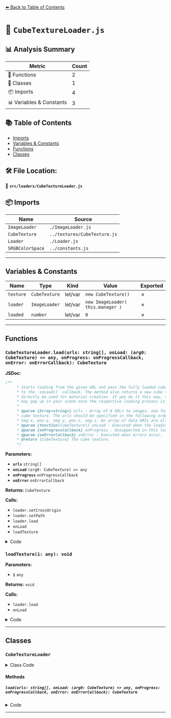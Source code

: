 [⬅️ Back to Table of Contents](../../index.md)

# 📄 `CubeTextureLoader.js`

## 📊 Analysis Summary

| Metric | Count |
|--------|-------|
| 🔧 Functions | 2 |
| 🧱 Classes | 1 |
| 📦 Imports | 4 |
| 📊 Variables & Constants | 3 |

## 📚 Table of Contents

- [Imports](#imports)
- [Variables & Constants](#variables-constants)
- [Functions](#functions)
- [Classes](#classes)

## 🛠️ File Location:
📂 **`src/loaders/CubeTextureLoader.js`**

## 📦 Imports

| Name | Source |
|------|--------|
| `ImageLoader` | `./ImageLoader.js` |
| `CubeTexture` | `../textures/CubeTexture.js` |
| `Loader` | `./Loader.js` |
| `SRGBColorSpace` | `../constants.js` |


---

## Variables & Constants

| Name | Type | Kind | Value | Exported |
|------|------|------|-------|----------|
| `texture` | `CubeTexture` | let/var | `new CubeTexture()` | ✗ |
| `loader` | `ImageLoader` | let/var | `new ImageLoader( this.manager )` | ✗ |
| `loaded` | `number` | let/var | `0` | ✗ |


---

## Functions

### `CubeTextureLoader.load(urls: string[], onLoad: (arg0: CubeTexture) => any, onProgress: onProgressCallback, onError: onErrorCallback): CubeTexture`

**JSDoc:**
```typescript
/**
	 * Starts loading from the given URL and pass the fully loaded cube texture
	 * to the `onLoad()` callback. The method also returns a new cube texture object which can
	 * directly be used for material creation. If you do it this way, the cube texture
	 * may pop up in your scene once the respective loading process is finished.
	 *
	 * @param {Array<string>} urls - Array of 6 URLs to images, one for each side of the
	 * cube texture. The urls should be specified in the following order: pos-x,
	 * neg-x, pos-y, neg-y, pos-z, neg-z. An array of data URIs are allowed as well.
	 * @param {function(CubeTexture)} onLoad - Executed when the loading process has been finished.
	 * @param {onProgressCallback} onProgress - Unsupported in this loader.
	 * @param {onErrorCallback} onError - Executed when errors occur.
	 * @return {CubeTexture} The cube texture.
	 */
```

**Parameters:**

- **`urls`** `string[]`
- **`onLoad`** `(arg0: CubeTexture) => any`
- **`onProgress`** `onProgressCallback`
- **`onError`** `onErrorCallback`

**Returns:** `CubeTexture`

**Calls:**

- `loader.setCrossOrigin`
- `loader.setPath`
- `loader.load`
- `onLoad`
- `loadTexture`

<details><summary>Code</summary>

```typescript
load( urls, onLoad, onProgress, onError ) {

		const texture = new CubeTexture();
		texture.colorSpace = SRGBColorSpace;

		const loader = new ImageLoader( this.manager );
		loader.setCrossOrigin( this.crossOrigin );
		loader.setPath( this.path );

		let loaded = 0;

		function loadTexture( i ) {

			loader.load( urls[ i ], function ( image ) {

				texture.images[ i ] = image;

				loaded ++;

				if ( loaded === 6 ) {

					texture.needsUpdate = true;

					if ( onLoad ) onLoad( texture );

				}

			}, undefined, onError );

		}

		for ( let i = 0; i < urls.length; ++ i ) {

			loadTexture( i );

		}

		return texture;

	}
```
</details>

### `loadTexture(i: any): void`

**Parameters:**

- **`i`** `any`

**Returns:** `void`

**Calls:**

- `loader.load`
- `onLoad`

<details><summary>Code</summary>

```typescript
function loadTexture( i ) {

			loader.load( urls[ i ], function ( image ) {

				texture.images[ i ] = image;

				loaded ++;

				if ( loaded === 6 ) {

					texture.needsUpdate = true;

					if ( onLoad ) onLoad( texture );

				}

			}, undefined, onError );

		}
```
</details>


---

## Classes

### `CubeTextureLoader`

<details><summary>Class Code</summary>

```ts
class CubeTextureLoader extends Loader {

	/**
	 * Constructs a new cube texture loader.
	 *
	 * @param {LoadingManager} [manager] - The loading manager.
	 */
	constructor( manager ) {

		super( manager );

	}

	/**
	 * Starts loading from the given URL and pass the fully loaded cube texture
	 * to the `onLoad()` callback. The method also returns a new cube texture object which can
	 * directly be used for material creation. If you do it this way, the cube texture
	 * may pop up in your scene once the respective loading process is finished.
	 *
	 * @param {Array<string>} urls - Array of 6 URLs to images, one for each side of the
	 * cube texture. The urls should be specified in the following order: pos-x,
	 * neg-x, pos-y, neg-y, pos-z, neg-z. An array of data URIs are allowed as well.
	 * @param {function(CubeTexture)} onLoad - Executed when the loading process has been finished.
	 * @param {onProgressCallback} onProgress - Unsupported in this loader.
	 * @param {onErrorCallback} onError - Executed when errors occur.
	 * @return {CubeTexture} The cube texture.
	 */
	load( urls, onLoad, onProgress, onError ) {

		const texture = new CubeTexture();
		texture.colorSpace = SRGBColorSpace;

		const loader = new ImageLoader( this.manager );
		loader.setCrossOrigin( this.crossOrigin );
		loader.setPath( this.path );

		let loaded = 0;

		function loadTexture( i ) {

			loader.load( urls[ i ], function ( image ) {

				texture.images[ i ] = image;

				loaded ++;

				if ( loaded === 6 ) {

					texture.needsUpdate = true;

					if ( onLoad ) onLoad( texture );

				}

			}, undefined, onError );

		}

		for ( let i = 0; i < urls.length; ++ i ) {

			loadTexture( i );

		}

		return texture;

	}

}
```
</details>

#### Methods

##### `load(urls: string[], onLoad: (arg0: CubeTexture) => any, onProgress: onProgressCallback, onError: onErrorCallback): CubeTexture`

<details><summary>Code</summary>

```ts
load( urls, onLoad, onProgress, onError ) {

		const texture = new CubeTexture();
		texture.colorSpace = SRGBColorSpace;

		const loader = new ImageLoader( this.manager );
		loader.setCrossOrigin( this.crossOrigin );
		loader.setPath( this.path );

		let loaded = 0;

		function loadTexture( i ) {

			loader.load( urls[ i ], function ( image ) {

				texture.images[ i ] = image;

				loaded ++;

				if ( loaded === 6 ) {

					texture.needsUpdate = true;

					if ( onLoad ) onLoad( texture );

				}

			}, undefined, onError );

		}

		for ( let i = 0; i < urls.length; ++ i ) {

			loadTexture( i );

		}

		return texture;

	}
```
</details>


---